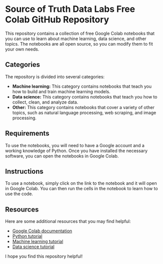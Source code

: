 # Source of Truth Data Labs Free Colab GitHub Repository

This repository contains a collection of free Google Colab notebooks that you can use to learn about machine learning, data science, and other topics. The notebooks are all open source, so you can modify them to fit your own needs.

## Categories

The repository is divided into several categories:

* **Machine learning:** This category contains notebooks that teach you how to build and train machine learning models.
* **Data science:** This category contains notebooks that teach you how to collect, clean, and analyze data.
* **Other:** This category contains notebooks that cover a variety of other topics, such as natural language processing, web scraping, and image processing.

## Requirements

To use the notebooks, you will need to have a Google account and a working knowledge of Python. Once you have installed the necessary software, you can open the notebooks in Google Colab.

## Instructions

To use a notebook, simply click on the link to the notebook and it will open in Google Colab. You can then run the cells in the notebook to learn how to use the code.

## Resources

Here are some additional resources that you may find helpful:

* [Google Colab documentation](https://colab.research.google.com/notebooks/intro.ipynb)
* [Python tutorial](https://docs.python.org/3/tutorial/)
* [Machine learning tutorial](https://scikit-learn.org/stable/tutorial/basic/tutorial.html)
* [Data science tutorial](https://www.datacamp.com/courses/data-science-intro)

I hope you find this repository helpful!

